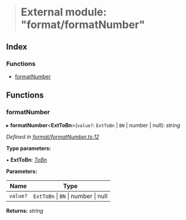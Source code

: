 > # External module: "format/formatNumber"

## Index

### Functions

* [formatNumber](_format_formatnumber_.md#formatnumber)

## Functions

###  formatNumber

▸ **formatNumber**<**ExtToBn**>(`value?`: `ExtToBn` | `BN` | number | null): *string*

*Defined in [format/formatNumber.ts:12](https://github.com/polkadot-js/common/blob/5d7ddcb/packages/util/src/format/formatNumber.ts#L12)*

**Type parameters:**

▪ **ExtToBn**: *[ToBn](../interfaces/_types_.tobn.md)*

**Parameters:**

Name | Type |
------ | ------ |
`value?` | `ExtToBn` \| `BN` \| number \| null |

**Returns:** *string*